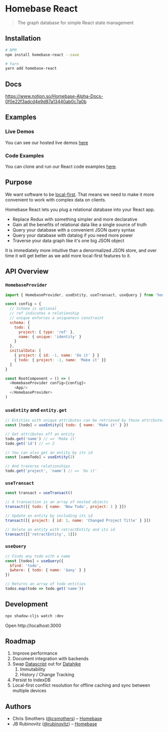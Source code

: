 # Homebase React

> The graph database for simple React state management

## Installation

```bash
# NPM
npm install homebase-react --save

# Yarn
yarn add homebase-react
```

## Docs
https://www.notion.so/Homebase-Alpha-Docs-0f0e22f3adcd4e9d87a13440ab0c7a0b

## Examples
### Live Demos
You can see our hosted live demos [here](https://homebaseio.github.io/homebase-react)

### Code Examples
You can clone and run our React code examples [here](https://github.com/homebaseio/homebase-react-examples).

## Purpose

We want software to be [local-first](https://news.ycombinator.com/item?id=21581444). That means we need to make it more convenient to work with complex data on clients.

Homebase React lets you plug a relational database into your React app.

- Replace Redux with something simpler and more declarative
- Gain all the benefits of relational data like a single source of truth
- Query your database with a convenient JSON query syntax
- Query your database with datalog if you need more power
- Traverse your data graph like it's one big JSON object

It is immediately more intuitive than a denormalized JSON store, and over time it will get better as we add more local-first features to it.

## API Overview

### `HomebaseProvider`

```js
import { HomebaseProvider, useEntity, useTransact, useQuery } from 'homebase-react'

const config = {
  // Schema is optional
  // ref indicates a relationship
  // unique enforces a uniqueness constraint
  schema: {
    todo: {
      project: { type: 'ref' },
      name: { unique: 'identity' }
    }
  },
  initialData: [
    { project: { id: -1, name: 'Do it' } }
    { todo: { project: -1, name: 'Make it' }}
  ]
}

const RootComponent = () => (
  <HomebaseProvider config={config}>
    <App/>
  </HomebaseProvider>
)
```

### `useEntity` and `entity.get`

```js
// Entities with unique attributes can be retrieved by those attributes
const [todo] = useEntity({ todo: { name: 'Make it' } })

// Get attributes off an entity
todo.get('name') // => 'Make it'
todo.get('id') // => 2

// You can also get an entity by its id
const [sameTodo] = useEntity(2)

// And traverse relationships
todo.get('project', 'name') // => 'Do it'
```

### `useTransact`

```js
const transact = useTransact()

// A transaction is an array of nested objects
transact([{ todo: { name: 'New Todo', project: 1 } }])

// Update an entity by including its id
transact([{ project: { id: 1, name: 'Changed Project Title' } }])

// Delete an entity with retractEntity and its id
transact([['retractEntity', 1]])
```

### `useQuery`

```js
// Finds any todo with a name
const [todos] = useQuery({
  $find: 'todo',
  $where: { todo: { name: '$any' } }
})

// Returns an array of todo entities
todos.map(todo => todo.get('name'))
```

## Development

```bash
npx shadow-cljs watch :dev
```

Open http://localhost:3000


## Roadmap

1. Improve performance
1. Document integration with backends
1. Swap [Datascript](https://github.com/tonsky/datascript) out for [Datahike](https://github.com/replikativ/datahike)
    1. Immutability
    1. History / Change Tracking
1. Persist to IndexDB
1. Local-first conflict resolution for offline caching and sync between multiple devices


## Authors

- Chris Smothers ([@csmothers](https://twitter.com/csmothers)) – [Homebase](https://www.homebase.io/)
- JB Rubinovitz ([@rubinovitz](https://twitter.com/rubinovitz)) – [Homebase](https://www.homebase.io/)
